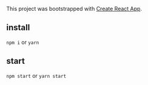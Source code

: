 This project was bootstrapped with [Create React App](https://github.com/facebookincubator/create-react-app).

## install
`npm i`
or
`yarn`

## start
`npm start`
or
`yarn start`
